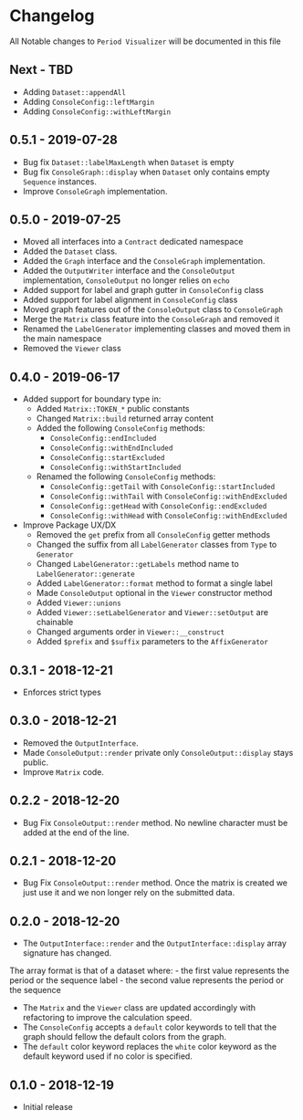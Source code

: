 # Changelog

All Notable changes to `Period Visualizer` will be documented in this file

## Next - TBD

- Adding `Dataset::appendAll`
- Adding `ConsoleConfig::leftMargin`
- Adding `ConsoleConfig::withLeftMargin`

## 0.5.1 - 2019-07-28 

- Bug fix `Dataset::labelMaxLength` when `Dataset` is empty
- Bug fix `ConsoleGraph::display` when `Dataset` only contains empty `Sequence` instances.
- Improve `ConsoleGraph` implementation.

## 0.5.0 - 2019-07-25

- Moved all interfaces into a `Contract` dedicated namespace
- Added the `Dataset` class.
- Added the `Graph` interface and the `ConsoleGraph` implementation.
- Added the `OutputWriter` interface and the `ConsoleOutput` implementation, `ConsoleOutput` no longer relies on `echo`
- Added support for label and graph gutter in `ConsoleConfig` class
- Added support for label alignment in `ConsoleConfig` class
- Moved graph features out of the `ConsoleOutput` class to `ConsoleGraph`
- Merge the `Matrix` class feature into the `ConsoleGraph` and removed it
- Renamed the `LabelGenerator` implementing classes and moved them in the main namespace
- Removed the `Viewer` class

## 0.4.0 - 2019-06-17

- Added support for boundary type in:
    - Added `Matrix::TOKEN_*` public constants
    - Changed `Matrix::build` returned array content
    - Added the following `ConsoleConfig` methods:
        - `ConsoleConfig::endIncluded`
        - `ConsoleConfig::withEndIncluded`
        - `ConsoleConfig::startExcluded`
        - `ConsoleConfig::withStartIncluded`
    - Renamed the following `ConsoleConfig` methods:
        - `ConsoleConfig::getTail` with `ConsoleConfig::startIncluded` 
        - `ConsoleConfig::withTail` with `ConsoleConfig::withEndExcluded` 
        - `ConsoleConfig::getHead` with `ConsoleConfig::endExcluded` 
        - `ConsoleConfig::withHead` with `ConsoleConfig::withEndExcluded`
- Improve Package UX/DX
    - Removed the `get` prefix from all `ConsoleConfig` getter methods
    - Changed the suffix from all `LabelGenerator` classes from `Type` to `Generator`
    - Changed `LabelGenerator::getLabels` method name to `LabelGenerator::generate`
    - Added `LabelGenerator::format` method to format a single label
    - Made `ConsoleOutput` optional in the `Viewer` constructor method
    - Added `Viewer::unions`
    - Added `Viewer::setLabelGenerator` and `Viewer::setOutput` are chainable
    - Changed arguments order in `Viewer::__construct`
    - Added `$prefix` and `$suffix` parameters to the `AffixGenerator`

## 0.3.1 - 2018-12-21

- Enforces strict types

## 0.3.0 - 2018-12-21

- Removed the `OutputInterface`.
- Made `ConsoleOutput::render` private only `ConsoleOutput::display` stays public.
- Improve `Matrix` code.

## 0.2.2 - 2018-12-20

- Bug Fix `ConsoleOutput::render` method. No newline character must be added at the end of the line.

## 0.2.1 - 2018-12-20

- Bug Fix `ConsoleOutput::render` method. Once the matrix is created we just use it and we non longer rely on the submitted data.

## 0.2.0 - 2018-12-20

- The `OutputInterface::render` and the `OutputInterface::display` array signature has changed.

The array format is that of a dataset where:
	- the first value represents the period or the sequence label
	- the second value represents the period or the sequence

- The `Matrix` and the `Viewer` class are updated accordingly with refactoring to improve the calculation speed.
- The `ConsoleConfig` accepts a `default` color keywords to tell that the graph should fellow the default colors from the graph.
- The `default` color keyword replaces the `white` color keyword as the default keyword used if no color is specified.

## 0.1.0 - 2018-12-19

- Initial release
